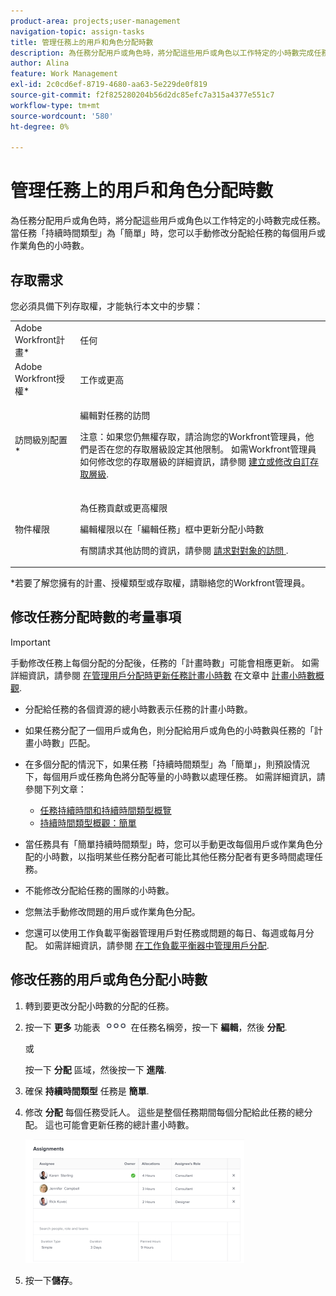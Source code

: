```yaml
---
product-area: projects;user-management
navigation-topic: assign-tasks
title: 管理任務上的用戶和角色分配時數
description: 為任務分配用戶或角色時，將分配這些用戶或角色以工作特定的小時數完成任務。 當任務「持續時間類型」為「簡單」時，您可以手動修改分配給任務的每個用戶或作業角色的小時數。
author: Alina
feature: Work Management
exl-id: 2c0cd6ef-8719-4680-aa63-5e229de0f819
source-git-commit: f2f825280204b56d2dc85efc7a315a4377e551c7
workflow-type: tm+mt
source-wordcount: '580'
ht-degree: 0%

---
```


# 管理任務上的用戶和角色分配時數

為任務分配用戶或角色時，將分配這些用戶或角色以工作特定的小時數完成任務。 當任務「持續時間類型」為「簡單」時，您可以手動修改分配給任務的每個用戶或作業角色的小時數。

## 存取需求

您必須具備下列存取權，才能執行本文中的步驟：

<table style="table-layout:auto"> 
 <col> 
 <col> 
 <tbody> 
  <tr> 
   <td role="rowheader">Adobe Workfront計畫*</td> 
   <td> <p>任何</p> </td> 
  </tr> 
  <tr> 
   <td role="rowheader">Adobe Workfront授權*</td> 
   <td> <p>工作或更高</p> </td> 
  </tr> 
  <tr> 
   <td role="rowheader">訪問級別配置*</td> 
   <td> <p>編輯對任務的訪問</p> <p>注意：如果您仍無權存取，請洽詢您的Workfront管理員，他們是否在您的存取層級設定其他限制。 如需Workfront管理員如何修改您的存取層級的詳細資訊，請參閱 <a href="../../../administration-and-setup/add-users/configure-and-grant-access/create-modify-access-levels.md" class="MCXref xref">建立或修改自訂存取層級</a>.</p> </td> 
  </tr> 
  <tr> 
   <td role="rowheader">物件權限</td> 
   <td> <p>為任務貢獻或更高權限</p> <p>編輯權限以在「編輯任務」框中更新分配小時數</p> <p>有關請求其他訪問的資訊，請參閱 <a href="../../../workfront-basics/grant-and-request-access-to-objects/request-access.md" class="MCXref xref">請求對對象的訪問 </a>.</p> </td> 
  </tr> 
 </tbody> 
</table>

&#42;若要了解您擁有的計畫、授權類型或存取權，請聯絡您的Workfront管理員。

## 修改任務分配時數的考量事項

>[!IMPORTANT]
>
>手動修改任務上每個分配的分配後，任務的「計畫時數」可能會相應更新。 如需詳細資訊，請參閱 [在管理用戶分配時更新任務計畫小時數](../../../manage-work/tasks/task-information/planned-hours.md#update) 在文章中 [計畫小時數概觀](../../../manage-work/tasks/task-information/planned-hours.md).

* 分配給任務的各個資源的總小時數表示任務的計畫小時數。
* 如果任務分配了一個用戶或角色，則分配給用戶或角色的小時數與任務的「計畫小時數」匹配。
* 在多個分配的情況下，如果任務「持續時間類型」為「簡單」，則預設情況下，每個用戶或任務角色將分配等量的小時數以處理任務。 如需詳細資訊，請參閱下列文章：

   * [任務持續時間和持續時間類型概覽](../../../manage-work/tasks/taskdurtn/task-duration-and-duration-type.md)
   * [持續時間類型概觀：簡單](../../../manage-work/tasks/taskdurtn/simple-duration-type.md)

* 當任務具有「簡單持續時間類型」時，您可以手動更改每個用戶或作業角色分配的小時數，以指明某些任務分配者可能比其他任務分配者有更多時間處理任務。
* 不能修改分配給任務的團隊的小時數。
* 您無法手動修改問題的用戶或作業角色分配。
* 您還可以使用工作負載平衡器管理用戶對任務或問題的每日、每週或每月分配。 如需詳細資訊，請參閱 [在工作負載平衡器中管理用戶分配](../../../resource-mgmt/workload-balancer/manage-user-allocations-workload-balancer.md).

## 修改任務的用戶或角色分配小時數

1. 轉到要更改分配小時數的分配的任務。
1. 按一下 **更多** 功能表 ![](assets/qs-more-icon-on-an-object.png) 在任務名稱旁，按一下 **編輯**，然後 **分配**.

   或

   按一下 **分配** 區域，然後按一下 **進階**.

1. 確保 **持續時間類型** 任務是 **簡單**.
1. 修改 **分配** 每個任務受託人。 這些是整個任務期間每個分配給此任務的總分配。 這也可能會更新任務的總計畫小時數。

   ![](assets/advanced-assignments-simple-duration-multiple-resources-nwe-350x198.png)

1. 按一下&#x200B;**儲存**。
